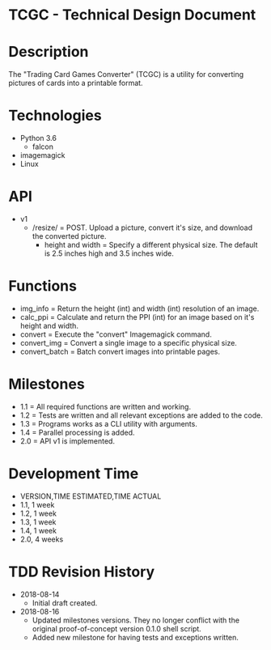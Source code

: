 # TCGC - Technical Design Document

# Description

The "Trading Card Games Converter" (TCGC) is a utility for converting pictures of cards into a printable format.

# Technologies

* Python 3.6
    * falcon
* imagemagick
* Linux

# API

* v1
    * /resize/ = POST. Upload a picture, convert it's size, and download the converted picture.
        * height and width  = Specify a different physical size. The default is 2.5 inches high and 3.5 inches wide.

# Functions

* img_info = Return the height (int) and width (int) resolution of an image.
* calc_ppi = Calculate and return the PPI (int) for an image based on it's height and width.
* convert = Execute the "convert" Imagemagick command.
* convert_img = Convert a single image to a specific physical size.
* convert_batch = Batch convert images into printable pages.

# Milestones

* 1.1 = All required functions are written and working.
* 1.2 = Tests are written and all relevant exceptions are added to the code.
* 1.3 = Programs works as a CLI utility with arguments.
* 1.4 = Parallel processing is added.
* 2.0 = API v1 is implemented.

# Development Time

* VERSION,TIME ESTIMATED,TIME ACTUAL
* 1.1, 1 week
* 1.2, 1 week
* 1.3, 1 week
* 1.4, 1 week
* 2.0, 4 weeks

# TDD Revision History

* 2018-08-14
    * Initial draft created.
* 2018-08-16
    * Updated milestones versions. They no longer conflict with the original proof-of-concept version 0.1.0 shell script.
    * Added new milestone for having tests and exceptions written.

